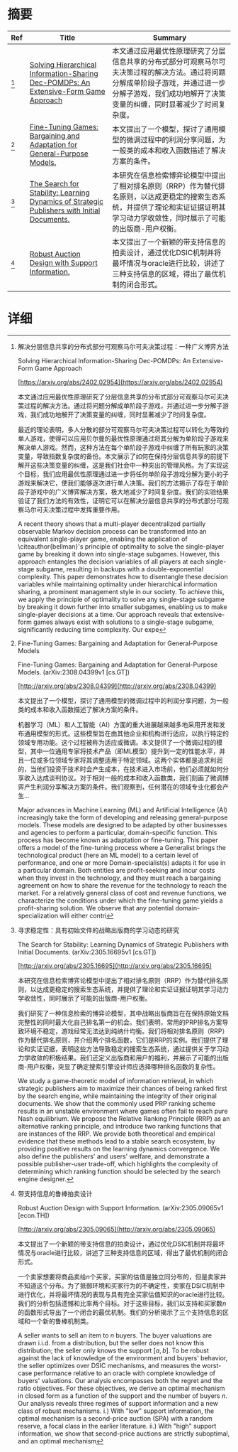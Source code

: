 # 摘要

| Ref | Title | Summary |
| --- | --- | --- |
| [^1] | [Solving Hierarchical Information-Sharing Dec-POMDPs: An Extensive-Form Game Approach](https://arxiv.org/abs/2402.02954) | 本文通过应用最优性原理研究了分层信息共享的分布式部分可观察马尔可夫决策过程的解决方法。通过将问题分解成单阶段子游戏，并通过进一步分解子游戏，我们成功地解开了决策变量的纠缠，同时显著减少了时间复杂度。 |
| [^2] | [Fine-Tuning Games: Bargaining and Adaptation for General-Purpose Models.](http://arxiv.org/abs/2308.04399) | 本文提出了一个模型，探讨了通用模型的微调过程中的利润分享问题，为一般类的成本和收入函数描述了解决方案的条件。 |
| [^3] | [The Search for Stability: Learning Dynamics of Strategic Publishers with Initial Documents.](http://arxiv.org/abs/2305.16695) | 本研究在信息检索博弈论模型中提出了相对排名原则（RRP）作为替代排名原则，以达成更稳定的搜索生态系统，并提供了理论和实证证据证明其学习动力学收敛性，同时展示了可能的出版商-用户权衡。 |
| [^4] | [Robust Auction Design with Support Information.](http://arxiv.org/abs/2305.09065) | 本文提出了一个新颖的带支持信息的拍卖设计，通过优化DSIC机制并将最坏情况与oracle进行比较，讲述了三种支持信息的区域，得出了最优机制的闭合形式。 |

# 详细

[^1]: 解决分层信息共享的分布式部分可观察马尔可夫决策过程：一种广义博弈方法

    Solving Hierarchical Information-Sharing Dec-POMDPs: An Extensive-Form Game Approach

    [https://arxiv.org/abs/2402.02954](https://arxiv.org/abs/2402.02954)

    本文通过应用最优性原理研究了分层信息共享的分布式部分可观察马尔可夫决策过程的解决方法。通过将问题分解成单阶段子游戏，并通过进一步分解子游戏，我们成功地解开了决策变量的纠缠，同时显著减少了时间复杂度。

    

    最近的理论表明，多人分散的部分可观察马尔可夫决策过程可以转化为等效的单人游戏，使得可以应用贝尔曼的最优性原理通过将其分解为单阶段子游戏来解决单人游戏。然而，这种方法在每个单阶段子游戏中纠缠了所有玩家的决策变量，导致指数复杂度的备份。本文展示了如何在保持分层信息共享的前提下解开这些决策变量的纠缠，这是我们社会中一种突出的管理风格。为了实现这个目标，我们应用最优性原理通过进一步将任何单阶段子游戏分解为更小的子游戏来解决它，使我们能够逐次进行单人决策。我们的方法揭示了存在于单阶段子游戏中的广义博弈解决方案，极大地减少了时间复杂度。我们的实验结果验证了我们方法的有效性，证明它可以在解决分层信息共享的分布式部分可观察马尔可夫决策过程中发挥重要作用。

    A recent theory shows that a multi-player decentralized partially observable Markov decision process can be transformed into an equivalent single-player game, enabling the application of \citeauthor{bellman}'s principle of optimality to solve the single-player game by breaking it down into single-stage subgames. However, this approach entangles the decision variables of all players at each single-stage subgame, resulting in backups with a double-exponential complexity. This paper demonstrates how to disentangle these decision variables while maintaining optimality under hierarchical information sharing, a prominent management style in our society. To achieve this, we apply the principle of optimality to solve any single-stage subgame by breaking it down further into smaller subgames, enabling us to make single-player decisions at a time. Our approach reveals that extensive-form games always exist with solutions to a single-stage subgame, significantly reducing time complexity. Our expe
    
[^2]: Fine-Tuning Games: Bargaining and Adaptation for General-Purpose Models

    Fine-Tuning Games: Bargaining and Adaptation for General-Purpose Models. (arXiv:2308.04399v1 [cs.GT])

    [http://arxiv.org/abs/2308.04399](http://arxiv.org/abs/2308.04399)

    本文提出了一个模型，探讨了通用模型的微调过程中的利润分享问题，为一般类的成本和收入函数描述了解决方案的条件。

    

    机器学习（ML）和人工智能（AI）方面的重大进展越来越多地采用开发和发布通用模型的形式。这些模型旨在由其他企业和机构进行适应，以执行特定的领域专用功能。这个过程被称为适应或微调。本文提供了一个微调过程的模型，其中一位通用专家将技术产品（即ML模型）提升到一定的性能水平，并且一位或多位领域专家将其调整适用于特定领域。这两个实体都是追求利润的，当他们投资于技术时会产生成本，在技术进入市场前，他们必须就如何分享收入达成谈判协议。对于相对一般的成本和收入函数类，我们刻画了微调博弈产生利润分享解决方案的条件。我们观察到，任何潜在的领域专业化都会产生...

    Major advances in Machine Learning (ML) and Artificial Intelligence (AI) increasingly take the form of developing and releasing general-purpose models. These models are designed to be adapted by other businesses and agencies to perform a particular, domain-specific function. This process has become known as adaptation or fine-tuning. This paper offers a model of the fine-tuning process where a Generalist brings the technological product (here an ML model) to a certain level of performance, and one or more Domain-specialist(s) adapts it for use in a particular domain. Both entities are profit-seeking and incur costs when they invest in the technology, and they must reach a bargaining agreement on how to share the revenue for the technology to reach the market. For a relatively general class of cost and revenue functions, we characterize the conditions under which the fine-tuning game yields a profit-sharing solution. We observe that any potential domain-specialization will either contri
    
[^3]: 寻求稳定性：具有初始文件的战略出版商的学习动态的研究

    The Search for Stability: Learning Dynamics of Strategic Publishers with Initial Documents. (arXiv:2305.16695v1 [cs.GT])

    [http://arxiv.org/abs/2305.16695](http://arxiv.org/abs/2305.16695)

    本研究在信息检索博弈论模型中提出了相对排名原则（RRP）作为替代排名原则，以达成更稳定的搜索生态系统，并提供了理论和实证证据证明其学习动力学收敛性，同时展示了可能的出版商-用户权衡。

    

    我们研究了一种信息检索的博弈论模型，其中战略出版商旨在在保持原始文档完整性的同时最大化自己排名第一的机会。我们表明，常用的PRP排名方案导致环境不稳定，游戏经常无法达到纯纳什均衡。我们将相对排名原则（RRP）作为替代排名原则，并介绍两个排名函数，它们是RRP的实例。我们提供了理论和实证证据，表明这些方法导致稳定的搜索生态系统，通过提供关于学习动力学收敛的积极结果。我们还定义出版商和用户的福利，并展示了可能的出版商-用户权衡，突显了确定搜索引擎设计师应选择哪种排名函数的复杂性。

    We study a game-theoretic model of information retrieval, in which strategic publishers aim to maximize their chances of being ranked first by the search engine, while maintaining the integrity of their original documents. We show that the commonly used PRP ranking scheme results in an unstable environment where games often fail to reach pure Nash equilibrium. We propose the Relative Ranking Principle (RRP) as an alternative ranking principle, and introduce two ranking functions that are instances of the RRP. We provide both theoretical and empirical evidence that these methods lead to a stable search ecosystem, by providing positive results on the learning dynamics convergence. We also define the publishers' and users' welfare, and demonstrate a possible publisher-user trade-off, which highlights the complexity of determining which ranking function should be selected by the search engine designer.
    
[^4]: 带支持信息的鲁棒拍卖设计

    Robust Auction Design with Support Information. (arXiv:2305.09065v1 [econ.TH])

    [http://arxiv.org/abs/2305.09065](http://arxiv.org/abs/2305.09065)

    本文提出了一个新颖的带支持信息的拍卖设计，通过优化DSIC机制并将最坏情况与oracle进行比较，讲述了三种支持信息的区域，得出了最优机制的闭合形式。

    

    一个卖家想要将商品卖给$n$个买家，买家的估值是独立同分布的，但是卖家并不知道这个分布。为了抵御环境和买家行为的不确定性，卖家在DSIC机制中进行优化，并将最坏情况的表现与具有完全买家估值知识的oracle进行比较。我们的分析包括遗憾和比率两个目标。对于这些目标，我们以支持和买家数$n$的函数形式导出了一个闭合的最优机制。我们的分析揭示了三个支持信息的区域和一个新的鲁棒机制类。

    A seller wants to sell an item to $n$ buyers. The buyer valuations are drawn i.i.d. from a distribution, but the seller does not know this distribution; the seller only knows the support $[a,b]$. To be robust against the lack of knowledge of the environment and buyers' behavior, the seller optimizes over DSIC mechanisms, and measures the worst-case performance relative to an oracle with complete knowledge of buyers' valuations. Our analysis encompasses both the regret and the ratio objectives.  For these objectives, we derive an optimal mechanism in closed form as a function of the support and the number of buyers $n$. Our analysis reveals three regimes of support information and a new class of robust mechanisms. i.) With "low" support information, the optimal mechanism is a second-price auction (SPA) with a random reserve, a focal class in the earlier literature. ii.) With "high" support information, we show that second-price auctions are strictly suboptimal, and an optimal mechanism 
    

